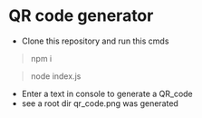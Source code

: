 # QR code generator

- Clone this repository and run this cmds
> npm i

> node index.js
- Enter a text in console to generate a QR_code
- see a root dir qr_code.png was generated 